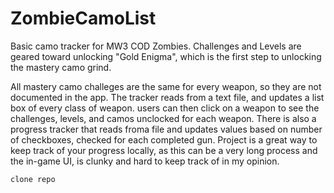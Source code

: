 # ZombieCamoList

Basic camo tracker for MW3 COD Zombies. Challenges and Levels are geared toward unlocking "Gold Enigma", which is the first step to unlocking the mastery camo grind.

All mastery camo challeges are the same for every weapon, so they are not documented in the app. The tracker reads from a text file, and updates a list box of every class of weapon. 
users can then click on a weapon to see the challenges, levels, and camos unclocked for each weapon. There is also a progress tracker that reads froma file and updates values based on
number of checkboxes, checked for each completed gun. Project is a great way to keep track of your progress locally, as this can be a very long process and the in-game
UI, is clunky and hard to keep track of in my opinion.


`clone repo`


